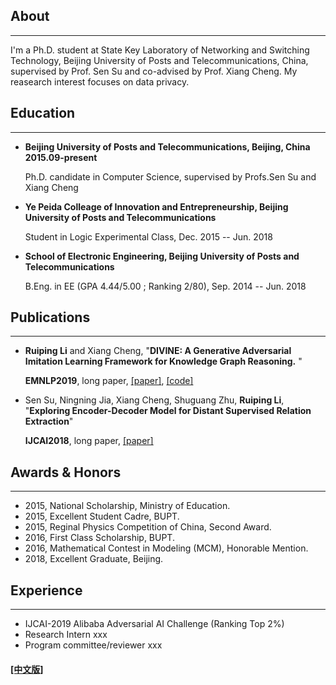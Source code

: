## About
---

I'm a Ph.D. student at State Key Laboratory of Networking and Switching Technology, Beijing University of Posts and Telecommunications, China, supervised by Prof. Sen Su and co-advised by Prof. Xiang Cheng. My reasearch interest focuses on data privacy.



## Education

---


* **Beijing University of Posts and Telecommunications, Beijing, China    2015.09-present**

  Ph.D. candidate in Computer Science, supervised by Profs.Sen Su and Xiang Cheng 

* **Ye Peida Colleage of Innovation and Entrepreneurship, Beijing University of Posts and Telecommunications**

  Student in Logic Experimental Class, Dec. 2015 -- Jun. 2018

* **School of Electronic Engineering, Beijing University of Posts and Telecommunications**

  B.Eng. in EE (GPA 4.44/5.00 ; Ranking 2/80), Sep. 2014 -- Jun. 2018

## Publications

---

* **Ruiping Li** and Xiang Cheng, "**DIVINE: A Generative Adversarial Imitation Learning Framework for Knowledge Graph Reasoning.** "

  **EMNLP2019**, long paper, [[paper]](https://www.aclweb.org/anthology/TBD-709), [[code]](https://github.com/Ruiping-Li/DIVINE)

* Sen Su, Ningning Jia, Xiang Cheng, Shuguang Zhu, **Ruiping Li**, "**Exploring Encoder-Decoder Model for Distant Supervised Relation Extraction**"

  **IJCAI2018**, long paper, [[paper]](https://www.ijcai.org/proceedings/2018/610)


## Awards & Honors
------

- 2015, National Scholarship, Ministry of Education.
- 2015, Excellent Student Cadre, BUPT.
- 2015, Reginal Physics Competition of China, Second Award.
- 2016, First Class Scholarship, BUPT.
- 2016, Mathematical Contest in Modeling (MCM), Honorable Mention.
- 2018, Excellent Graduate, Beijing.

##  Experience
------

- IJCAI-2019 Alibaba Adversarial AI Challenge (Ranking Top 2%)
- Research Intern xxx
- Program committee/reviewer xxx



#### [[中文版]](./index_cn.html)

